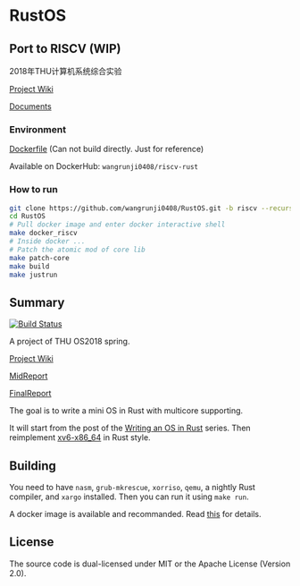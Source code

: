 # RustOS

## Port to RISCV (WIP)

2018年THU计算机系统综合实验

[Project Wiki](http://os.cs.tsinghua.edu.cn/oscourse/csproject2018/group05)

[Documents](./docs/RISCV.md)

### Environment

[Dockerfile](./riscv-env/Dockerfile) (Can not build directly. Just for reference)

Available on DockerHub: `wangrunji0408/riscv-rust`

### How to run

```bash
git clone https://github.com/wangrunji0408/RustOS.git -b riscv --recursive
cd RustOS
# Pull docker image and enter docker interactive shell
make docker_riscv
# Inside docker ...
# Patch the atomic mod of core lib
make patch-core
make build
make justrun
```

## Summary

[![Build Status](https://travis-ci.org/wangrunji0408/RustOS.svg?branch=master)](https://travis-ci.org/wangrunji0408/RustOS)

A project of THU OS2018 spring.

[Project Wiki](http://os.cs.tsinghua.edu.cn/oscourse/OS2018spring/projects/g11)

[MidReport](./docs/MidReport.md)

[FinalReport](./docs/FinalReport.md)

The goal is to write a mini OS in Rust with multicore supporting.

It will start from the post of the [Writing an OS in Rust](http://os.phil-opp.com) series. Then reimplement [xv6-x86_64](https://github.com/jserv/xv6-x86_64) in Rust style.

## Building

You need to have `nasm`, `grub-mkrescue`, `xorriso`, `qemu`, a nightly Rust compiler, and `xargo` installed. Then you can run it using `make run`.

A docker image is available and recommanded. Read [this](docker/README.md) for details.

## License

The source code is dual-licensed under MIT or the Apache License (Version 2.0).
